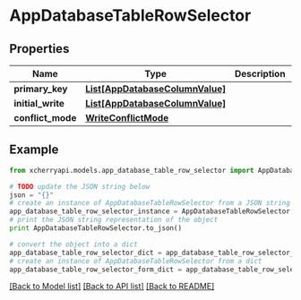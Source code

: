 # AppDatabaseTableRowSelector


## Properties
Name | Type | Description | Notes
------------ | ------------- | ------------- | -------------
**primary_key** | [**List[AppDatabaseColumnValue]**](AppDatabaseColumnValue.md) |  | 
**initial_write** | [**List[AppDatabaseColumnValue]**](AppDatabaseColumnValue.md) |  | [optional] 
**conflict_mode** | [**WriteConflictMode**](WriteConflictMode.md) |  | [optional] 

## Example

```python
from xcherryapi.models.app_database_table_row_selector import AppDatabaseTableRowSelector

# TODO update the JSON string below
json = "{}"
# create an instance of AppDatabaseTableRowSelector from a JSON string
app_database_table_row_selector_instance = AppDatabaseTableRowSelector.from_json(json)
# print the JSON string representation of the object
print AppDatabaseTableRowSelector.to_json()

# convert the object into a dict
app_database_table_row_selector_dict = app_database_table_row_selector_instance.to_dict()
# create an instance of AppDatabaseTableRowSelector from a dict
app_database_table_row_selector_form_dict = app_database_table_row_selector.from_dict(app_database_table_row_selector_dict)
```
[[Back to Model list]](../README.md#documentation-for-models) [[Back to API list]](../README.md#documentation-for-api-endpoints) [[Back to README]](../README.md)


